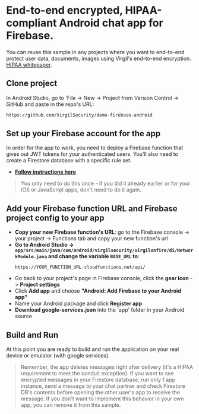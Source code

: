 # End-to-end encrypted, HIPAA-compliant Android chat app for Firebase.
You can reuse this sample in any projects where you want to end-to-end protect user data, documents, images using Virgil's end-to-end encryption. [HIPAA whitepaper](https://virgilsecurity.com/wp-content/uploads/2018/07/Firebase-HIPAA-Chat-Whitepaper-Virgil-Security.pdf).

## Clone project
In Android Studio, go to 'File -> New -> Project from Version Control -> GitHub and paste in the repo's URL: 
```bash
https://github.com/VirgilSecurity/demo-firebase-android
```

## Set up your Firebase account for the app
In order for the app to work, you need to deploy a Firebase function that gives out JWT tokens for your authenticated users. You'll also need to create a Firestore database with a specific rule set.

* **[Follow instructions here](https://github.com/VirgilSecurity/demo-firebase-func)**

> You only need to do this once - if you did it already earlier or for your iOS or JavaScript apps, don't need to do it again.

## Add your Firebase function URL and Firebase project config to your app

* **Copy your new Firebase function's URL**: go to the Firebase console -> your project -> Functions tab and copy your new function's url
* **Go to Android Studio -> `app/src/main/java/com/android/virgilsecurity/virgilonfire/di/NetworkModule.java` and change the variable `BASE_URL` to**:
  ```
  https://YOUR_FUNCTION_URL.cloudfunctions.net/api/
  ```
* Go back to your project's page in Firebase console, click the **gear icon** -> **Project settings**
* Click **Add app** and choose **"Android: Add Firebase to your Android app"**
* Name your Android package and click **Register app**
* **Download google-services.json** into the 'app' folder in your Android source

## Build and Run
At this point you are ready to build and run the application on your real device or emulator (with google services).

> Remember, the app deletes messages right after delivery (it's a HIPAA requirement to meet the conduit exception). If you want to see encrypted messages in your Firestore database, run only 1 app instance, send a message to your chat partner and check Firestore DB's contents before opening the other user's app to receive the message. If you don't want to implement this behavior in your own app, you can remove it from this sample.
